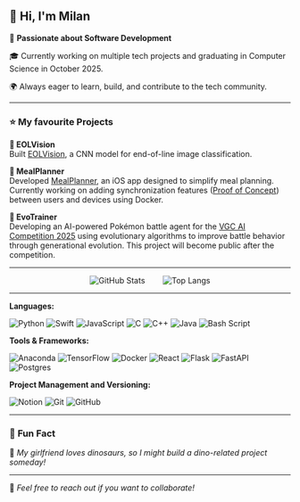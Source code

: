 ## 👋 Hi, I'm Milan

🚀 **Passionate about Software Development**  

🎓 Currently working on multiple tech projects and graduating in Computer Science in October 2025.  

🌍 Always eager to learn, build, and contribute to the tech community.  

---

### ⭐ **My favourite Projects**

**📸 EOLVision**  
  Built [EOLVision](https://github.com/milannal1m/EOLVision), a CNN model for end-of-line image classification.  

**🍏 MealPlanner**  
  Developed [MealPlanner](https://github.com/milannal1m/MealPlanner), an iOS app designed to simplify meal planning. Currently working on adding synchronization features ([Proof of Concept](https://github.com/milannal1m/MealPlannerSync)) between users and devices using Docker.  

**🐉 EvoTrainer**  
  Developing an AI-powered Pokémon battle agent for the [VGC AI Competition 2025](https://gitlab.com/DracoStriker/pokemon-vgc-engine) using evolutionary algorithms to improve battle behavior through generational evolution. This project will become public after the competition.    

---


<div style="display:flex; justify-content:center; gap:2rem; align-items:flex-start;">
  <img src="https://github-readme-stats.vercel.app/api?username=milannal1m&show_icons=true&title_color=fff&icon_color=79ff97&text_color=9f9f9f&bg_color=151515&hide=contribs&rank_icon=github&hide_border=true"
       alt="GitHub Stats" />
  <img src="https://github-readme-stats.vercel.app/api/top-langs/?username=milannal1m&layout=compact&hide=shaderlab,hlsl&theme=dark&hide_border=true"
       alt="Top Langs" />
</div>

---
**Languages:**
    
![Python](https://img.shields.io/badge/python-3670A0?style=for-the-badge&logo=python&logoColor=ffdd54) ![Swift](https://img.shields.io/badge/swift-F54A2A?style=for-the-badge&logo=swift&logoColor=white) ![JavaScript](https://img.shields.io/badge/javascript-%23323330.svg?style=for-the-badge&logo=javascript&logoColor=%23F7DF1E) ![C](https://img.shields.io/badge/c-%2300599C.svg?style=for-the-badge&logo=c&logoColor=white) ![C++](https://img.shields.io/badge/c++-%2300599C.svg?style=for-the-badge&logo=c%2B%2B&logoColor=white) ![Java](https://img.shields.io/badge/java-%23ED8B00.svg?style=for-the-badge&logo=openjdk&logoColor=white) ![Bash Script](https://img.shields.io/badge/bash_script-%23121011.svg?style=for-the-badge&logo=gnu-bash&logoColor=white)

**Tools & Frameworks:**
    
![Anaconda](https://img.shields.io/badge/Anaconda-%2344A833.svg?style=for-the-badge&logo=anaconda&logoColor=white) ![TensorFlow](https://img.shields.io/badge/TensorFlow-%23FF6F00.svg?style=for-the-badge&logo=TensorFlow&logoColor=white) ![Docker](https://img.shields.io/badge/docker-%230db7ed.svg?style=for-the-badge&logo=docker&logoColor=white) ![React](https://img.shields.io/badge/react-%2320232a.svg?style=for-the-badge&logo=react&logoColor=%2361DAFB) ![Flask](https://img.shields.io/badge/flask-%23000.svg?style=for-the-badge&logo=flask&logoColor=white) ![FastAPI](https://img.shields.io/badge/FastAPI-005571?style=for-the-badge&logo=fastapi) ![Postgres](https://img.shields.io/badge/postgres-%23316192.svg?style=for-the-badge&logo=postgresql&logoColor=white)

**Project Management and Versioning:**
    
![Notion](https://img.shields.io/badge/Notion-%23000000.svg?style=for-the-badge&logo=notion&logoColor=white) ![Git](https://img.shields.io/badge/git-%23F05033.svg?style=for-the-badge&logo=git&logoColor=white) ![GitHub](https://img.shields.io/badge/github-%23121011.svg?style=for-the-badge&logo=github&logoColor=white)


---

### 🎉 **Fun Fact**  
🦖 *My girlfriend loves dinosaurs, so I might build a dino-related project someday!*  

---

💬 *Feel free to reach out if you want to collaborate!*  
